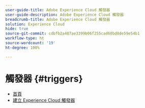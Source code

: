 ```yaml
---
user-guide-title: Adobe Experience Cloud 觸發器
user-guide-description: Adobe Experience Cloud 觸發器
breadcrumb-title: Adobe Experience Cloud 觸發器
solution: Experience Cloud
hide: true
source-git-commit: cdbfb2a487ae3399b06f255cad60bd8de59e54b1
workflow-type: ht
source-wordcount: '19'
ht-degree: 100%

---
```


# 觸發器 {#triggers}

* [首頁](home.md)
* [建立 Experience Cloud 觸發器](create.md)
